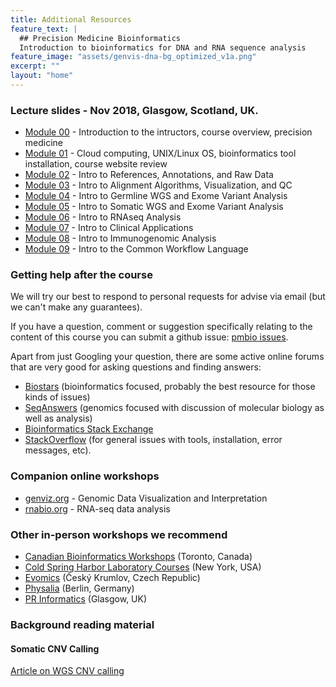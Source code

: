 ```yaml
---
title: Additional Resources
feature_text: |
  ## Precision Medicine Bioinformatics
  Introduction to bioinformatics for DNA and RNA sequence analysis
feature_image: "assets/genvis-dna-bg_optimized_v1a.png"
excerpt: ""
layout: "home"
---
```


### Lecture slides - Nov 2018, Glasgow, Scotland, UK. 

* [Module 00](/assets/lectures/PMBIO_Module00_Introductions.pdf) - Introduction to the intructors, course overview, precision medicine
* [Module 01](/assets/lectures/PMBIO_Module01_Setup.pdf) - Cloud computing, UNIX/Linux OS, bioinformatics tool installation, course website review
* [Module 02](/assets/lectures/PMBIO_Module02_Inputs.pdf) - Intro to References, Annotations, and Raw Data
* [Module 03](/assets/lectures/PMBIO_Module03_Align.pdf) - Intro to Alignment Algorithms, Visualization, and QC 
* [Module 04](/assets/lectures/PMBIO_Module04_Germline.pdf) - Intro to Germline WGS and Exome Variant Analysis
* [Module 05](/assets/lectures/PMBIO_Module05_Somatic.pdf) - Intro to Somatic WGS and Exome Variant Analysis
* [Module 06](/assets/lectures/PMBIO_Module06_RNAseq.pdf) - Intro to RNAseq Analysis
* [Module 07](/assets/lectures/PMBIO_Module07_Clinical.pdf) - Intro to Clinical Applications
* [Module 08](/assets/lectures/PMBIO_Module08_Immune.pdf) - Intro to Immunogenomic Analysis
* [Module 09](/assets/lectures/PMBIO_Module09_CWL.pdf) - Intro to the Common Workflow Language

### Getting help after the course
We will try our best to respond to personal requests for advise via email (but we can't make any guarantees). 

If you have a question, comment or suggestion specifically relating to the content of this course you can submit a github issue: [pmbio issues](https://github.com/griffithlab/pmbio.org/issues).

Apart from just Googling your question, there are some active online forums that are very good for asking questions and finding answers:

* [Biostars](https://www.biostars.org/) (bioinformatics focused, probably the best resource for those kinds of issues)
* [SeqAnswers](http://seqanswers.com/) (genomics focused with discussion of molecular biology as well as analysis)
* [Bioinformatics Stack Exchange](https://bioinformatics.stackexchange.com/)
* [StackOverflow](https://stackoverflow.com) (for general issues with tools, installation, error messages, etc). 

### Companion online workshops
* [genviz.org](https://genviz.org/) - Genomic Data Visualization and Interpretation
* [rnabio.org](https://rnabio.org/) - RNA-seq data analysis

### Other in-person workshops we recommend
* [Canadian Bioinformatics Workshops](https://bioinformatics.ca/workshops/) (Toronto, Canada)
* [Cold Spring Harbor Laboratory Courses](https://meetings.cshl.edu/courseshome.aspx) (New York, USA)
* [Evomics](http://evomics.org/) (Český Krumlov, Czech Republic)
* [Physalia](https://www.physalia-courses.org/) (Berlin, Germany)
* [PR Informatics](https://www.prinformatics.com/) (Glasgow, UK)

### Background reading material

#### Somatic CNV Calling
[Article on WGS CNV calling](https://www.ncbi.nlm.nih.gov/pmc/articles/PMC4394692/)

